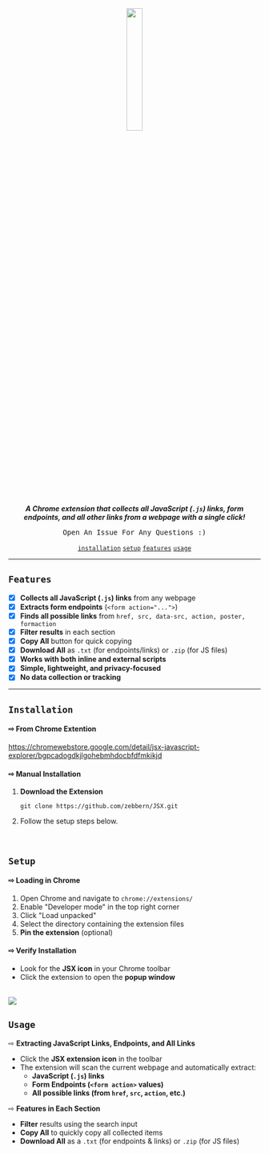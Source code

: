 <div align="center">  

<img src="https://github.com/user-attachments/assets/56525f45-698e-42cf-94af-1113d7e4cd65" width="25%">


<p>  
  
  **_A Chrome extension that collects all JavaScript (`.js`) links, form endpoints, and all other links from a webpage with a single click!_**  

  <kbd> Open An Issue For Any Questions :)</kbd>
</p>  

<div>
    
  <a href="#installation">`installation`</a>
  <a href="#setup">`setup`</a>
  <a href="#features">`features`</a>
  <a href="#usage">`usage`</a>
  
  </div>
</div>  

---

## **` Features `**  

- [x] **Collects all JavaScript (`.js`) links** from any webpage  
- [x] **Extracts form endpoints** (`<form action="...">`)  
- [x] **Finds all possible links** from `href, src, data-src, action, poster, formaction`  
- [x] **Filter results** in each section  
- [x] **Copy All** button for quick copying  
- [x] **Download All** as `.txt` (for endpoints/links) or `.zip` (for JS files)  
- [x] **Works with both inline and external scripts**  
- [x] **Simple, lightweight, and privacy-focused**  
- [x] **No data collection or tracking**  

---

## **`Installation`**  

#### ⇨ **From Chrome Extention**  
https://chromewebstore.google.com/detail/jsx-javascript-explorer/bgpcadogdkjlgohebmhdocbfdfmkikjd


#### ⇨ **Manual Installation**  

1. **Download the Extension**  
   ```
   git clone https://github.com/zebbern/JSX.git
   ```
2. Follow the setup steps below.

<br>

## **`Setup`**  

#### ⇨ Loading in Chrome  

1. Open Chrome and navigate to `chrome://extensions/`  
2. Enable "Developer mode" in the top right corner  
3. Click "Load unpacked"  
4. Select the directory containing the extension files  
5. **Pin the extension** (optional)  

#### ⇨ Verify Installation  

- Look for the **JSX icon** in your Chrome toolbar  
- Click the extension to open the **popup window**  

<br>

<img src="https://github.com/user-attachments/assets/e340b933-477d-4148-9104-bd3133fe60b4">

<br>

## **`Usage`**  

⇨ **Extracting JavaScript Links, Endpoints, and All Links**  

- Click the **JSX extension icon** in the toolbar  
- The extension will scan the current webpage and automatically extract:  
  - **JavaScript (`.js`) links**  
  - **Form Endpoints (`<form action>` values)**  
  - **All possible links (from `href`, `src`, `action`, etc.)**  

⇨ **Features in Each Section**  

- **Filter** results using the search input  
- **Copy All** to quickly copy all collected items  
- **Download All** as a `.txt` (for endpoints & links) or `.zip` (for JS files)  
